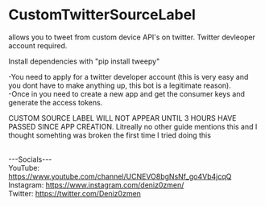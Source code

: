 # CustomTwitterSourceLabel
allows you to tweet from custom device API's on twitter. Twitter devleoper account required. <br />

Install dependencies with "pip install tweepy" <br />

-You need to apply for a twitter developer account (this is very easy and you dont have to make anything up, this bot is a legitimate reason). <br />
-Once in you need to create a new app and get the consumer keys and generate the access tokens. <br />

CUSTOM SOURCE LABEL WILL NOT APPEAR UNTIL 3 HOURS HAVE PASSED SINCE APP CREATION. Litreally no other guide mentions this and I thought somehting was broken the first time I tried doing this  <br /> <br />

---Socials--- <br />
YouTube: https://www.youtube.com/channel/UCNEVO8bgNsNf_go4Vb4jcqQ <br />
Instagram: https://www.instagram.com/deniz0zmen/ <br />
Twitter: https://twitter.com/Deniz0zmen <br />
